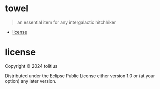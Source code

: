 # towel
> an essential item for any intergalactic hitchhiker

- [license](#license)

# license

Copyright © 2024 tolitius

Distributed under the Eclipse Public License either version 1.0 or (at
your option) any later version.
